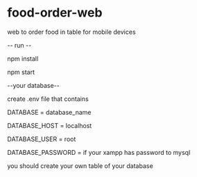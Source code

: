 # food-order-web
web to order food in table for mobile devices


-- run --

npm install

npm start



--your database--

create .env file that contains

DATABASE = database_name

DATABASE_HOST = localhost

DATABASE_USER = root

DATABASE_PASSWORD = if your xampp has password to mysql

you should create your own table of your database
